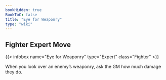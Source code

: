 ```yaml
---
bookHidden: true
BookToC: false
title: "Eye for Weaponry"
type: "wiki"
---
```

## Fighter Expert Move
{{< infobox name="Eye for Weaponry" type="Expert" class="Fighter" >}}

When you look over an enemy’s weaponry, ask the GM how much damage they do.